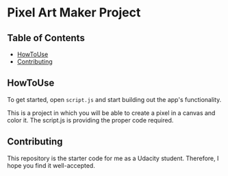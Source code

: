 # Pixel Art Maker Project

## Table of Contents

* [HowToUse](#howtouse)
* [Contributing](#contributing)

## HowToUse

To get started, open `script.js` and start building out the app's functionality.

This is a project in which you will be able to create a pixel in a canvas and color it.  The script.js is providing the proper code required.  

## Contributing

This repository is the starter code for me as a Udacity student. Therefore, I hope you find it well-accepted.
